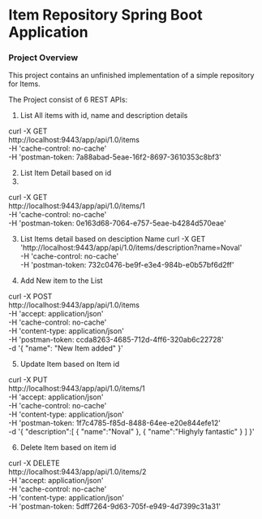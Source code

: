 # Item Repository Spring Boot Application #

### Project Overview ###

This project contains an unfinished implementation of a simple repository for Items.

The Project consist of 6 REST APIs:

1. List All items with id, name and description details

curl -X GET \
  http://localhost:9443/app/api/1.0/items \
  -H 'cache-control: no-cache' \
  -H 'postman-token: 7a88abad-5eae-16f2-8697-3610353c8bf3'
  
 2. List Item Detail based on id
 3. 
 curl -X GET \
  http://localhost:9443/app/api/1.0/items/1 \
  -H 'cache-control: no-cache' \
  -H 'postman-token: 0e163d68-7064-e757-5eae-b4284d570eae'
  
  3. List Items detail based on desciption Name
  curl -X GET \
  'http://localhost:9443/app/api/1.0/items/description?name=Noval' \
  -H 'cache-control: no-cache' \
  -H 'postman-token: 732c0476-be9f-e3e4-984b-e0b57bf6d2ff'
  
  4. Add New item to the List
  
  curl -X POST \
  http://localhost:9443/app/api/1.0/items \
  -H 'accept: application/json' \
  -H 'cache-control: no-cache' \
  -H 'content-type: application/json' \
  -H 'postman-token: ccda8263-4685-712d-4ff6-320ab6c22728' \
  -d '{
	"name": "New Item added"
}'

5. Update Item based on Item id

curl -X PUT \
  http://localhost:9443/app/api/1.0/items/1 \
  -H 'accept: application/json' \
  -H 'cache-control: no-cache' \
  -H 'content-type: application/json' \
  -H 'postman-token: 1f7c4785-f85d-8488-64ee-e20e844efe12' \
  -d '{
	"description":[
		{
			"name":"Noval"
		},
		{
			"name":"Highyly fantastic"
		}
		]
}'

6. Delete Item based on item id

curl -X DELETE \
  http://localhost:9443/app/api/1.0/items/2 \
  -H 'accept: application/json' \
  -H 'cache-control: no-cache' \
  -H 'content-type: application/json' \
  -H 'postman-token: 5dff7264-9d63-705f-e949-4d7399c31a31'
